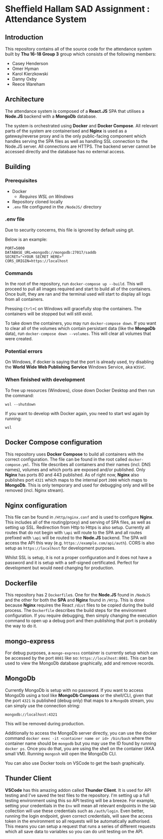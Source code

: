 # Sheffield Hallam SAD Assignment : Attendance System

## Introduction

This repository contains all of the source code for the attendance system built by **Thu 16-18 Group 3** group which consists of the following members:

* Casey Henderson
* Omer Hyman
* Karol Kierzkowski
* Danny Oxby
* Reece Wareham

## Architecture

The attendance system is composed of a **React.JS** SPA that utilises a **Node.JS** backend with a **MongoDb** database.

The system is orchestrated using **Docker** and **Docker Compose**. All relevant parts of the system are containerised and **Nginx** is used as a gateway/reverse proxy and is the only public-facing component which handles serving the SPA files as well as handling SSL connection to the Node.JS server. All connections are HTTPS. The backend server cannot be accessed directly and the database has no external access.

## Building

### Prerequisites

* Docker
  * *Requires WSL on Windows*
* Repository cloned locally
* `.env` file configured in the `/NodeJS/` directory

### .env file

Due to security concerns, this file is ignored by default using git.

Below is an example:

```shell
PORT=5000
DATABASE_URL=mongodb://mongodb:27017/saddb
SECRET="<YOUR SECRET HERE>"
CORS_ORIGIN=https://localhost
```

### Commands

In the root of the repository, run `docker-compose up --build`. This will proceed to pull all images required and start to build all of the containers. Once built, they are ran and the terminal used will start to display all logs from all containers.

Pressing `Ctrl+C` on Windows will gracefully stop the containers. The containers will be stopped but will still exist.

To take down the containers, you may run `docker-compose down`. If you want to clear all of the volumes which contain persistant data (like the **MongoDb** data), run `docker-compose down --volumes`. This will clear all volumes that were created.

### Potential errors

On Windows, if docker is saying that the port is already used, try disabling the **World Wide Web Publishing Service** Windows Service, aka `W3SVC`.

### When finished with development

To free up resources (Windows), close down Docker Desktop and then run the command:

`wsl --shutdown`

If you want to develop with Docker again, you need to start wsl again by running:

`wsl`

## Docker Compose configuration

This repository uses **Docker Compose** to build all containers with the correct configuration. The file can be found in the root called `docker-compose.yml`. This file describes all containers and their names (incl. DNS names), volumes and which ports are exposed and/or published. Only **Nginx** has ports 80 and 443 published. As of right now, **Nginx** also publishes port `4321` which maps to the internal port `2000` which maps to **MongoDb**. This is only temporary and used for debugging only and will be removed (incl. Nginx stream).

## Nginx configuration

This file can be found in `/Http/nginx.conf` and is used to configure **Nginx**. This includes all of the routing(proxy) and serving of SPA files, as well as setting up SSL. Redirection from Http to Https is also setup. Currently all routes that do not begin with `\api` will route to the SPA and all routes prefixed with `\api` will be routed to the **Node.JS** backend. The SPA will access the API this way (e.g. `https://example.com/api/auth`). CORS is also setup as `https://localhost` for development purposes.

Whilst SSL is setup, it is not a proper configuration and it does not have a password and it is setup with a self-signed certificated. Perfect for development but would need changing for production.

## Dockerfile

This repository has 2 `Dockerfile`s. One for the **Node.JS** found in `/NodeJS` and the other for both the **SPA** and **Nginx** found in `/Http`. This is done because **Nginx** requires the React `/dist` files to be copied during the build process. The `Dockerfile` describes the build steps for the environment configuration. If you require debugging, then simply changing the execution command to open up a debug port and then publishing that port is probably the way to do it.

## mongo-express

For debug purposes, a `mongo-express` container is currently setup which can be accessed by the port `8081` like so: `https://localhost:8081`. This can be used to view the MongoDb database graphically, add and remove records.

## MongoDb

Currently MongoDb is setup with no password. If you want to access MongoDb using a tool like **MongoDb Compass** or the shell/CLI, given that the port `4321` is published (debug only) that maps to a `MongoDb` stream, you can simply use the connection string:

`mongodb://localhost:4321`

This will be removed during production.

Additionally to access the MongoDb server directly, you can use the docker command `docker exec -it <container name or id> /bin/bash` where the container name should be `mongodb` but you may use the ID found by running `docker ps`. Once you do that, you are using the shell on the container (AKA small VM). Running `mongosh` will open the MongoDb CLI.

You can also use Docker tools on VSCode to get the bash graphically.

## Thunder Client

**VSCode** has this amazing addon called **Thunder Client**. It is used for API testing and I've saved the test files to the repository. I'm setting up a full testing environment using this so API testing will be a breeze. For example, setting your credentials in the `Env` will mean all relevant endpoints in the `SAD` collection will use these credentials such as `/auth/login`. Even better, running the login endpoint, given correct credentials, will save the access token in the environment so all requests will be automatically authorised. This means you can setup a request that runs a series of different requests which all save data to variables so you can do unit testing on the API.
